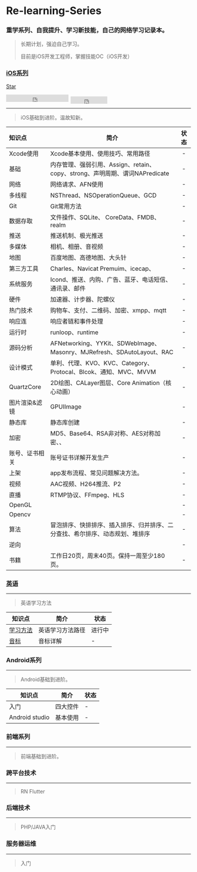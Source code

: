 # Re-learning-Series
### 重学系列、自我提升、学习新技能，自己的网络学习记录本。

> 长期计划，强迫自己学习。
>
> 目前是iOS开发工程师，掌握技能OC（iOS开发）



### [iOS系列](https://github.com/kaqijiang/Re-learn-iOS)

<a class="github-button" href="https://github.com/kaqijiang/Re-learn-iOS" data-show-count="true" aria-label="Star kaqijiang/Re-learn-iOS on GitHub">Star</a>

<!-- Place this tag in your head or just before your close body tag. -->

<script async defer src="https://buttons.github.io/buttons.js"></script>

<iframe src="https://ghbtns.com/github-btn.html?user=kaqijiang&repo=Re-learn-iOS&type=star&count=true" frameborder="0" scrolling="0" width="170px" height="20px"></iframe>

<iframe
                        style="margin-left: 2px; margin-bottom:-5px;"
                        frameborder="0" scrolling="0" width="100px" height="20px"
                        src="https://ghbtns.com/github-btn.html?user=kaqijiang&repo=Re-learn-iOS&type=star&count=true" >
                    </iframe>

------

> iOS基础到进阶。温故知新。

| 知识点         | 简介                                                         | 状态 |
| :------------- | ------------------------------------------------------------ | :--: |
| Xcode使用      | Xcode基本使用、使用技巧、常用路径                            |  -   |
| 基础           | 内存管理、强弱引用、Assign、retain、copy、strong、声明周期、谓词NAPredicate |  -   |
| 网络           | 网络请求、AFN使用                                            |  -   |
| 多线程         | NSThread、NSOperationQueue、GCD                              |  -   |
| Git            | Git常用方法                                                  |  -   |
| 数据存取       | 文件操作、SQLite、 CoreData、FMDB、realm                     |  -   |
| 推送           | 推送机制、极光推送                                           |  -   |
| 多媒体         | 相机、相册、音视频                                           |  -   |
| 地图           | 百度地图、高德地图、大头针                                   |  -   |
| 第三方工具     | Charles、Navicat Premuim、icecap、                           |  -   |
| 系统服务       | Icond、推送、内购、广告、蓝牙、电话短信、通讯录、邮件        |  -   |
| 硬件           | 加速器、计步器、陀螺仪                                       |  -   |
| 热门技术       | 购物车、支付、二维码、加密、xmpp、mqtt                       |  -   |
| 响应连         | 响应者链和事件处理                                           |  -   |
| 运行时         | runloop、runtime                                             |  -   |
| 源码分析       | AFNetworking、YYKit、SDWebImage、Masonry、MJRefresh、SDAutoLayout、RAC |  -   |
| 设计模式       | 单利、代理、KVO、KVC、Category、Protocal、Blcok、通知、MVC、MVVM |  -   |
| QuartzCore     | 2D绘图、CALayer图层、Core Animation（核心动画）              |  -   |
| 图片渲染&滤镜  | GPUIImage                                                    |  -   |
| 静态库         | 静态库创建                                                   |  -   |
| 加密           | MD5、Base64、RSA非对称、AES对称加密、、                      |  -   |
| 账号、证书相关 | 账号证书详解开发生产                                         |  -   |
| 上架           | app发布流程、常见问题解决方法。                              |  -   |
| 视频           | AAC视频、H264推流、P2                                        |  -   |
| 直播           | RTMP协议、FFmpeg、HLS                                        |  -   |
| OpenGL         |                                                              |  -   |
| Opencv         |                                                              |  -   |
| 算法           | 冒泡排序、快排排序、插入排序、归并排序、二分查找、希尔排序、动态规划、堆排序 |  -   |
| 逆向           |                                                              |  -   |
| 书籍           | 工作日20页，周末40页。保持一周至少180页。                    |  -   |

### [英语](https://github.com/kaqijiang/Re-learn-EN)

------

> 英语学习方法

| 知识点                                                       | 简介             | 状态   |
| ------------------------------------------------------------ | ---------------- | ------ |
| [学习方法](https://github.com/kaqijiang/Re-learn-EN/blob/master/%E5%AD%A6%E4%B9%A0%E6%96%B9%E6%B3%95.md) | 英语学习方法路径 | 进行中 |
| [音标](https://github.com/kaqijiang/Re-learn-EN/blob/master/%E9%9F%B3%E6%A0%87.md) | 音标详解         | -      |

### Android系列

------

> Android基础到进阶。

| 知识点         | 简介     | 状态 |
| -------------- | -------- | ---- |
| 入门           | 四大控件 | -    |
| Android studio | 基本使用 | -    |

### 前端系列

------

> 前端基础到进阶。



### 跨平台技术

------

> RN Flutter



### 后端技术

------

> PHP/JAVA入门



### 服务器运维

------

> 入门

### 